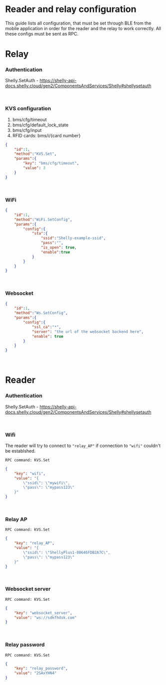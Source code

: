 # Reader and relay configuration
This guide lists all configuration, that must be set through BLE from the mobile application in order for the reader and the relay to work correctly. All these configs must be sent as RPC.


# Relay

### Authentication
Shelly.SetAuth - https://shelly-api-docs.shelly.cloud/gen2/ComponentsAndServices/Shelly#shellysetauth

&nbsp;
### KVS configuration
1. bms/cfg/timeout
2. bms/cfg/default_lock_state
3. bms/cfg/input
4. RFID cards: bms/i/{card number}
```json
{
    "id":1,
    "method":"KVS.Set",
    "params":{
        "key": "bms/cfg/timeout",
        "value": 3
    }
}
```

&nbsp;
### WiFi
```json
{
    "id":1,
    "method":"WiFi.SetConfig",
    "params":{
        "config":{
            "sta":{
                "ssid":"Shelly-example-ssid",
                "pass":"",
                "is_open": true,
                "enable":true
            }
        }
    }
}
```

&nbsp;
### Websocket
```json
{
    "id":1,
    "method":"Ws.SetConfig",
    "params":{
        "config":{
            "ssl_ca":"*",
            "server": "the url of the websocket backend here",
            "enable": true
        }
    }
}
```

&nbsp;
# Reader



### Authentication
Shelly.SetAuth - https://shelly-api-docs.shelly.cloud/gen2/ComponentsAndServices/Shelly#shellysetauth

&nbsp;
### Wifi

The reader will try to connect to `"relay_AP"` if connection to `"wifi"` couldn't be establshed.

```
RPC command: KVS.Set
```
```json
{
    "key": "wifi",
    "value": "{
        \"ssid\": \"mywifi\",
        \"pass\": \"mypass123\"
    }"
}
```

&nbsp;
### Relay AP
```
RPC command: KVS.Set
```
```json
{
    "key": "relay_AP",
    "value": "{
        \"ssid\": \"ShellyPlus1-80646FDB2A7C\",
        \"pass\": \"mypass123\"
    }"
}
```

&nbsp;
### Websocket server
```
RPC command: KVS.Set
```
```json
{
    "key": "websocket_server",
    "value": "ws://sdkfhdsk.com"
}
```

&nbsp;
### Relay password

```
RPC command: KVS.Set
```
```json
{
    "key": "relay_password",
    "value": "2SAxYHN4"
}
```